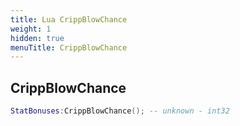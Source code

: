 ```yaml
---
title: Lua CrippBlowChance
weight: 1
hidden: true
menuTitle: CrippBlowChance
---
```

## CrippBlowChance
```lua
StatBonuses:CrippBlowChance(); -- unknown - int32
```